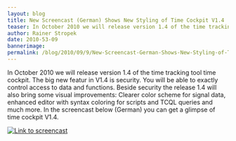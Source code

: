 ```yaml
---
layout: blog
title: New Screencast (German) Shows New Styling of Time Cockpit V1.4 
teaser: In October 2010 we will release version 1.4 of the time tracking tool time cockpit. The big new featur in V1.4 is security. You will be able to exactly control access to data and functions. Beside security the release 1.4 will also bring some visual improvements: Clearer color scheme for signal data, enhanced editor with syntax coloring for scripts and TCQL queries and much more. In the screencast below (German) you can get a glimpse of time cockpit V1.4.
author: Rainer Stropek
date: 2010-53-09
bannerimage: 
permalink: /blog/2010/09/9/New-Screencast-German-Shows-New-Styling-of-Time-Cockpit-V14-
---
```


<p xmlns="http://www.w3.org/1999/xhtml">In October 2010 we will release version 1.4 of the time tracking tool time cockpit. The big new featur in V1.4 is security. You will be able to exactly control access to data and functions. Beside security the release 1.4 will also bring some visual improvements: Clearer color scheme for signal data, enhanced editor with syntax coloring for scripts and TCQL queries and much more. In the screencast below (German) you can get a glimpse of time cockpit V1.4.</p><p xmlns="http://www.w3.org/1999/xhtml">
  <a href="http://www.screencast.com/t/M2RmYTA2YjM" target="__blank">
    <img alt="Link to screencast" src="http://www.timecockpit.com/Libraries/time_cockpit_blog/Video.sflb.ashx" />
  </a>
</p>